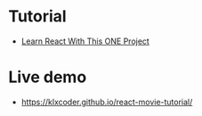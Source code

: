 # Tutorial

  - [Learn React With This ONE Project](https://www.youtube.com/watch?v=G6D9cBaLViA)

# Live demo

  - https://klxcoder.github.io/react-movie-tutorial/